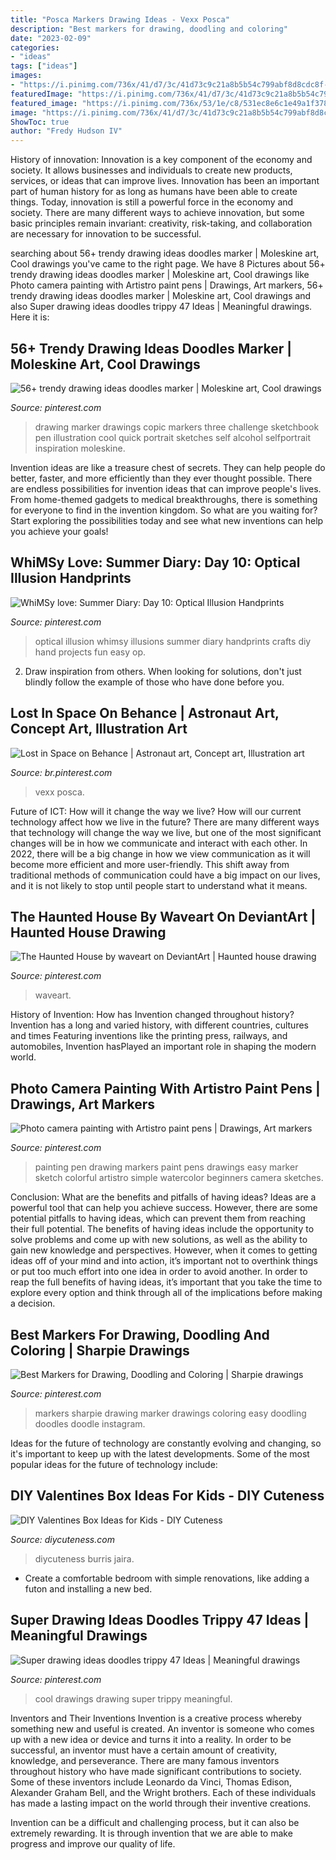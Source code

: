 ```yaml
---
title: "Posca Markers Drawing Ideas - Vexx Posca"
description: "Best markers for drawing, doodling and coloring"
date: "2023-02-09"
categories:
- "ideas"
tags: ["ideas"]
images:
- "https://i.pinimg.com/736x/41/d7/3c/41d73c9c21a8b5b54c799abf8d8cdc8f--optical-illusions-for-kids-optical-illusions-drawings.jpg"
featuredImage: "https://i.pinimg.com/736x/41/d7/3c/41d73c9c21a8b5b54c799abf8d8cdc8f--optical-illusions-for-kids-optical-illusions-drawings.jpg"
featured_image: "https://i.pinimg.com/736x/53/1e/c8/531ec8e6c1e49a1f378b0c1754bb9ec1.jpg"
image: "https://i.pinimg.com/736x/41/d7/3c/41d73c9c21a8b5b54c799abf8d8cdc8f--optical-illusions-for-kids-optical-illusions-drawings.jpg"
ShowToc: true
author: "Fredy Hudson IV"
---
```



History of innovation:
Innovation is a key component of the economy and society. It allows businesses and individuals to create new products, services, or ideas that can improve lives. Innovation has been an important part of human history for as long as humans have been able to create things. Today, innovation is still a powerful force in the economy and society. There are many different ways to achieve innovation, but some basic principles remain invariant: creativity, risk-taking, and collaboration are necessary for innovation to be successful.

	

		
searching about 56+ trendy drawing ideas doodles marker | Moleskine art, Cool drawings you've came to the right page. We have 8 Pictures about 56+ trendy drawing ideas doodles marker | Moleskine art, Cool drawings like Photo camera painting with Artistro paint pens | Drawings, Art markers, 56+ trendy drawing ideas doodles marker | Moleskine art, Cool drawings and also Super drawing ideas doodles trippy 47 Ideas | Meaningful drawings. Here it is:
		
    
## 56+ Trendy Drawing Ideas Doodles Marker | Moleskine Art, Cool Drawings

<img loading=lazy src="https://i.pinimg.com/736x/c0/78/79/c07879b8cd22f0c2ba41173e2d68e605.jpg" onerror="this.onerror=null;this.src='https://tse2.mm.bing.net/th?id=OIP.Ovg6A_Tm0cDZP1JuSoVDbAAAAA&amp;pid=15.1';" alt="56+ trendy drawing ideas doodles marker | Moleskine art, Cool drawings">

_Source: pinterest.com_

>drawing marker drawings copic markers three challenge sketchbook pen illustration cool quick portrait sketches self alcohol selfportrait inspiration moleskine. 

	

Invention ideas are like a treasure chest of secrets. They can help people do better, faster, and more efficiently than they ever thought possible. There are endless possibilities for invention ideas that can improve people's lives. From home-themed gadgets to medical breakthroughs, there is something for everyone to find in the invention kingdom. So what are you waiting for? Start exploring the possibilities today and see what new inventions can help you achieve your goals!

    
## WhiMSy Love: Summer Diary: Day 10: Optical Illusion Handprints

<img loading=lazy src="https://i.pinimg.com/736x/41/d7/3c/41d73c9c21a8b5b54c799abf8d8cdc8f--optical-illusions-for-kids-optical-illusions-drawings.jpg" onerror="this.onerror=null;this.src='https://tse4.mm.bing.net/th?id=OIP.d_edLq6sxDyhTXpfDNaKRQHaLG&amp;pid=15.1';" alt="WhiMSy love: Summer Diary: Day 10: Optical Illusion Handprints">

_Source: pinterest.com_

>optical illusion whimsy illusions summer diary handprints crafts diy hand projects fun easy op. 

	

2. Draw inspiration from others. When looking for solutions, don't just blindly follow the example of those who have done before you. 

    
## Lost In Space On Behance | Astronaut Art, Concept Art, Illustration Art

<img loading=lazy src="https://i.pinimg.com/736x/4a/3f/b5/4a3fb5a59a1c53fb24b97c8bf69e377a.jpg" onerror="this.onerror=null;this.src='https://tse3.mm.bing.net/th?id=OIP.3Dx_cYjpwxWEmaAzycrKGQHaHV&amp;pid=15.1';" alt="Lost in Space on Behance | Astronaut art, Concept art, Illustration art">

_Source: br.pinterest.com_

>vexx posca. 

	

Future of ICT: How will it change the way we live?
How will our current technology affect how we live in the future? 
There are many different ways that technology will change the way we live, but one of the most significant changes will be in how we communicate and interact with each other. In 2022, there will be a big change in how we view communication as it will become more efficient and more user-friendly. This shift away from traditional methods of communication could have a big impact on our lives, and it is not likely to stop until people start to understand what it means.

    
## The Haunted House By Waveart On DeviantArt | Haunted House Drawing

<img loading=lazy src="https://i.pinimg.com/736x/11/d6/67/11d6675bc6ca478f6f23c83cb2d597e0.jpg" onerror="this.onerror=null;this.src='https://tse4.mm.bing.net/th?id=OIP.KmwTPatPpzr0Xx_qr42K3gHaJm&amp;pid=15.1';" alt="The Haunted House by waveart on DeviantArt | Haunted house drawing">

_Source: pinterest.com_

>waveart. 

	

History of Invention: How has Invention changed throughout history?
Invention has a long and varied history, with different countries, cultures and times Featuring inventions like the printing press, railways, and automobiles, Invention hasPlayed an important role in shaping the modern world.

    
## Photo Camera Painting With Artistro Paint Pens | Drawings, Art Markers

<img loading=lazy src="https://i.pinimg.com/736x/53/1e/c8/531ec8e6c1e49a1f378b0c1754bb9ec1.jpg" onerror="this.onerror=null;this.src='https://tse2.mm.bing.net/th?id=OIP.3k3QfSL3-eWULk_VWJygGQHaK4&amp;pid=15.1';" alt="Photo camera painting with Artistro paint pens | Drawings, Art markers">

_Source: pinterest.com_

>painting pen drawing markers paint pens drawings easy marker sketch colorful artistro simple watercolor beginners camera sketches. 

	

Conclusion: What are the benefits and pitfalls of having ideas?
Ideas are a powerful tool that can help you achieve success. However, there are some potential pitfalls to having ideas, which can prevent them from reaching their full potential. The benefits of having ideas include the opportunity to solve problems and come up with new solutions, as well as the ability to gain new knowledge and perspectives. However, when it comes to getting ideas off of your mind and into action, it’s important not to overthink things or put too much effort into one idea in order to avoid another. In order to reap the full benefits of having ideas, it’s important that you take the time to explore every option and think through all of the implications before making a decision.

    
## Best Markers For Drawing, Doodling And Coloring | Sharpie Drawings

<img loading=lazy src="https://i.pinimg.com/736x/59/13/e6/5913e62a9f486dfa89afce7d552822a9.jpg" onerror="this.onerror=null;this.src='https://tse3.mm.bing.net/th?id=OIP.yY9byK8_TY5kp9DUK7ohhwHaHa&amp;pid=15.1';" alt="Best Markers for Drawing, Doodling and Coloring | Sharpie drawings">

_Source: pinterest.com_

>markers sharpie drawing marker drawings coloring easy doodling doodles doodle instagram. 

	

Ideas for the future of technology are constantly evolving and changing, so it's important to keep up with the latest developments. Some of the most popular ideas for the future of technology include: 

    
## DIY Valentines Box Ideas For Kids - DIY Cuteness

<img loading=lazy src="https://diycuteness.com/wp-content/uploads/2017/09/Disney-Frozen-Valentines-Box.jpg" onerror="this.onerror=null;this.src='https://tse4.mm.bing.net/th?id=OIP.AAkejemIqu7nzFmVbzp9dQHaJ4&amp;pid=15.1';" alt="DIY Valentines Box Ideas for Kids - DIY Cuteness">

_Source: diycuteness.com_

>diycuteness burris jaira. 

	

- Create a comfortable bedroom with simple renovations, like adding a futon and installing a new bed. 

    
## Super Drawing Ideas Doodles Trippy 47 Ideas | Meaningful Drawings

<img loading=lazy src="https://i.pinimg.com/736x/81/74/d5/8174d5bb77336da60aeacc5df7af7c4b.jpg" onerror="this.onerror=null;this.src='https://tse1.mm.bing.net/th?id=OIP.BFHGJgvmlHqWe6Hy_cQ7gwAAAA&amp;pid=15.1';" alt="Super drawing ideas doodles trippy 47 Ideas | Meaningful drawings">

_Source: pinterest.com_

>cool drawings drawing super trippy meaningful. 

	

Inventors and Their Inventions
Invention is a creative process whereby something new and useful is created. An inventor is someone who comes up with a new idea or device and turns it into a reality. In order to be successful, an inventor must have a certain amount of creativity, knowledge, and perseverance.
There are many famous inventors throughout history who have made significant contributions to society. Some of these inventors include Leonardo da Vinci, Thomas Edison, Alexander Graham Bell, and the Wright brothers. Each of these individuals has made a lasting impact on the world through their inventive creations.

Invention can be a difficult and challenging process, but it can also be extremely rewarding. It is through invention that we are able to make progress and improve our quality of life.

